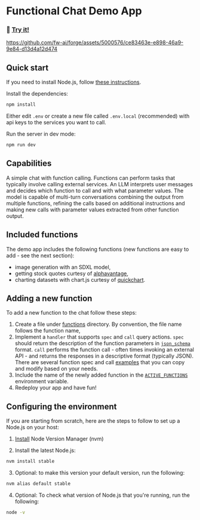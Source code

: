 # Functional Chat Demo App

### :rocket: [Try it!](http://functional-chat.fireworks.ai)

https://github.com/fw-ai/forge/assets/5000576/ce83463e-e898-46a9-9e84-d13d4a12d474

## Quick start

If you need to install Node.js, follow [these instructions](https://github.com/fw-ai/forge/tree/main/apps/functional_chat#configuring-the-environment).

Install the dependencies:
```bash
npm install
```

Either edit `.env` or create a new file called `.env.local` (recommended) with api keys to the services you want to call.

Run the server in dev mode:
```bash
npm run dev
```

## Capabilities

A simple chat with function calling. Functions can perform tasks that typically involve calling external services. An LLM interprets user messages and decides which function to call and with what parameter values. The model is capable of multi-turn conversations combining the output from multiple functions, refining the calls based on additional instructions and making new calls with parameter values extracted from other function output.

## Included functions

The demo app includes the following functions (new functions are easy to add - see the next section):
- image generation with an SDXL model,
- getting stock quotes curtesy of [alphavantage](https://www.alphavantage.co/),
- charting datasets with chart.js curtesy of [quickchart](https://quickchart.io).

## Adding a new function

To add a new function to the chat follow these steps:
1. Create a file under [functions](https://github.com/fw-ai/forge/tree/main/apps/functional_chat/pages/api/functions) directory. By convention, the file name follows the function name,
2. Implement a `handler` that supports `spec` and `call` query actions. `spec` should return the description of the function parameters in [`json_schema`](https://json-schema.org/) format. `call` performs the function call - often times invoking an external API - and returns the responses in a descriptive format (typically JSON). There are several function spec and call [examples](https://github.com/fw-ai/forge/tree/main/apps/functional_chat/pages/api/functions) that you can copy and modify based on your needs.
3. Include the name of the newly added function in the [`ACTIVE_FUNCTIONS`](https://github.com/fw-ai/forge/blob/main/apps/functional_chat/.env) environment variable.
4. Redeploy your app and have fun!

## Configuring the environment

If you are starting from scratch, here are the steps to follow to set up a Node.js on your host:

1. [Install](https://github.com/nvm-sh/nvm#installing-and-updating) Node Version Manager (nvm)

2. Install the latest Node.js:
```bash
nvm install stable
```

3. Optional: to make this version your default version, run the following:
```bash
nvm alias default stable
```

4. Optional: To check what version of Node.js that you're running, run the following:
```bash
node -v
```
